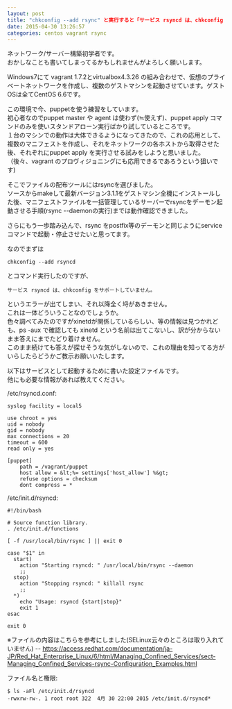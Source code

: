 ```yaml
---
layout: post
title: "chkconfig --add rsync" と実行すると「サービス rsyncd は、chkconfig をサポートしていません。」とエラーになる
date: 2015-04-30 13:26:57
categories: centos vagrant rsync
---
```

<p>ネットワーク/サーバー構築初学者です。<br>
おかしなことも書いてしまってるかもしれませんがよろしく願いします。</p>

<p>Windows7にて vagrant 1.7.2とvirtualbox4.3.26 の組み合わせで、仮想のプライベートネットワークを作成し、複数のゲストマシンを起動させています。ゲストOSは全てCentOS 6.6です。</p>

<p>この環境で今、puppetを使う練習をしています。<br>
初心者なのでpuppet master や agent は使わず(≒使えず)、puppet apply コマンドのみを使いスタンドアローン実行ばかり試しているところです。<br>
１台のマシンでの動作は大体できるようになってきたので、これの応用として、複数のマニフェストを作成し、それをネットワークの各ホストから取得させた後、それぞれにpuppet apply を実行させる試みをしようと思いました。<br>
（後々、vagrant のプロヴィジョニングにも応用できるであろうという狙いです)</p>

<p>そこでファイルの配布ツールにはrsyncを選びました。<br>
ソースからmakeして最新バージョン3.1.1をゲストマシン全機にインストールした後、マニフェストファイルを一括管理しているサーバーでrsyncをデーモン起動させる手順(rsync --daemonの実行)までは動作確認できました。</p>

<p>さらにもう一歩踏み込んで、rsync をpostfix等のデーモンと同じようにservice コマンドで起動・停止させたいと思ってます。</p>

<p>なのでまずは</p>

```
chkconfig --add rsyncd
```

<p>とコマンド実行したのですが、</p>

```
サービス rsyncd は、chkconfig をサポートしていません。
```

<p>というエラーが出てしまい、それ以降全く埒があきません。<br>
これは一体どういうことなのでしょうか。<br>
色々調べてみたのですがxinetdが関係しているらしい、等の情報は見つかれども、ps -aux で確認しても xinetd という名前は出てこないし、訳が分からないまま答えにまでたどり着けません。<br>
このまま続けても答えが探せそうな気がしないので、これの理由を知ってる方がいらしたらどうかご教示お願いいたします。</p>

<p>以下はサービスとして起動するために書いた設定ファイルです。<br>
他にも必要な情報があれば教えてください。</p>

<p>/etc/rsyncd.conf:</p>

```
syslog facility = local5

use chroot = yes
uid = nobody
gid = nobody
max connections = 20
timeout = 600
read only = yes

[puppet]
    path = /vagrant/puppet
    host allow = &lt;%= settings['host_allow'] %&gt;
    refuse options = checksum
    dont compress = *
```

<p>/etc/init.d/rsyncd:</p>

```
#!/bin/bash

# Source function library.
. /etc/init.d/functions

[ -f /usr/local/bin/rsync ] || exit 0

case "$1" in
  start)
    action "Starting rsyncd: " /usr/local/bin/rsync --daemon
    ;;
  stop)
    action "Stopping rsyncd: " killall rsync
    ;;
  *)
    echo "Usage: rsyncd {start|stop}"
    exit 1
esac

exit 0
```

<p>※ファイルの内容はこちらを参考にしました(SELinux云々のところは取り入れていません) -- <a href="https://access.redhat.com/documentation/ja-JP/Red_Hat_Enterprise_Linux/6/html/Managing_Confined_Services/sect-Managing_Confined_Services-rsync-Configuration_Examples.html" rel="nofollow">https://access.redhat.com/documentation/ja-JP/Red_Hat_Enterprise_Linux/6/html/Managing_Confined_Services/sect-Managing_Confined_Services-rsync-Configuration_Examples.html</a></p>

<p>ファイル名と権限:</p>

```
$ ls -aFl /etc/init.d/rsyncd
-rwxrw-rw-. 1 root root 322  4月 30 22:00 2015 /etc/init.d/rsyncd*
```
